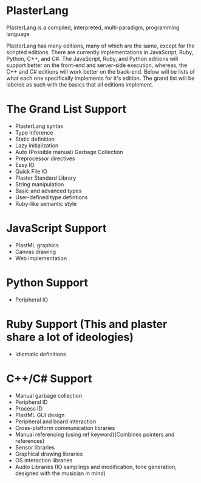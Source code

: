 # PlasterLang
PlasterLang is a compiled, interpreted, multi-paradigm, programming language

PlasterLang has many editions, many of which are the same, except for the scripted editions. There are currently implementations in JavaScript, Ruby, Python, C++, and C#. The JavaScript, Ruby, and Python editions will support better on the front-end and server-side execution, whereas, the C++ and C# editions will work better on the back-end. Below will be lists of what each one specifically implements for it's edition. The grand list will be labeled as such with the basics that all editions implement.

# The Grand List Support
* PlasterLang syntax
* Type Inference
* Static definition
* Lazy initialization
* Auto (Possible manual) Garbage Collection
* Preprocessor directives
* Easy IO
* Quick File IO
* Plaster Standard Library
* String manipulation
* Basic and advanced types
* User-defined type defintions
* Ruby-like semantic style

# JavaScript Support
* PlastML graphics
* Canvas drawing
* Web implementation

# Python Support
* Peripheral IO

# Ruby Support (This and plaster share a lot of ideologies)
* Idiomatic definitions

# C++/C# Support
* Manual garbage collection
* Peripheral ID
* Process ID
* PlastML GUI design
* Peripheral and board interaction
* Cross-platform communication libraries
* Manual referencing (using ref keyword)(Combines pointers and references)
* Sensor libraries
* Graphical drawing libraries
* OS interaction libraries
* Audio Libraries (IO samplings and modification, tone generation, designed with the musician in mind)
